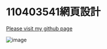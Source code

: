 # 110403541網頁設計

[Please visit my github page](https://110403541.github.io/login.html)


![image](https://github.com/110403541/110403541.github.io/assets/134771150/42a0024f-708a-44e9-9750-9f6347e8e320)
